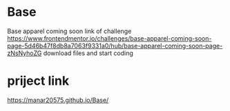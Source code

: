 # Base
Base apparel  coming soon
link of challenge 
https://www.frontendmentor.io/challenges/base-apparel-coming-soon-page-5d46b47f8db8a7063f9331a0/hub/base-apparel-coming-soon-page-zNsNyhoZG
download files and start coding

# priject link
https://manar20575.github.io/Base/

